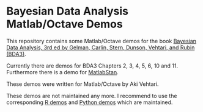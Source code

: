 # Bayesian Data Analysis Matlab/Octave Demos
This repository contains some Matlab/Octave demos for the book [Bayesian Data
Analysis, 3rd ed by Gelman, Carlin, Stern, Dunson, Vehtari, and Rubin (BDA3)](http://www.stat.columbia.edu/~gelman/book/).

Currently there are demos for BDA3 Chapters 2, 3, 4, 5, 6, 10 and 11. Furthermore there is a demo for [MatlabStan](https://github.com/brian-lau/MatlabStan).

These demos were written for Matlab/Octave by Aki Vehtari.

These demos are not maintained any more. I recommend to use the
corresponding [R demos](https://github.com/avehtari/BDA_R_demos) and
[Python demos](https://github.com/avehtari/BDA_py_demos) which are
maintained.
